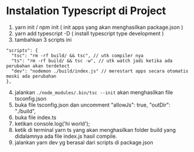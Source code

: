 # Instalation Typescript di Project

1. yarn init / npm init ( init apps yang akan menghasilkan package.json ) 
2. yarn add typescript -D ( install typescript type development )
3. tambahkan 3 scripts ini 
  ```
  "scripts": {
    "tsc": "rm -rf build/ && tsc", // utk compiler nya
    "ts": "rm -rf build/ && tsc -w", // utk watch jadi ketika ada perubahan akan terdetect
    "dev": "nodemon ./build/index.js" // merestart apps secara otomatis meski ada perubahan
  },
  ```

4. jalankan `./node_modules/.bin/tsc --init` akan menghasilkan file tsconfig.json
5. buka file tsconfig.json dan uncomment "allowJs": true,  "outDir": "./build",
6. buka file index.ts
7. ketikan console.log('hi world');
8. ketik di terminal yarn ts yang akan menghasilkan folder build yang didalamnya ada file index.js hasil compile.
9. jalankan yarn dev yg berasal dari scripts di package.json 
